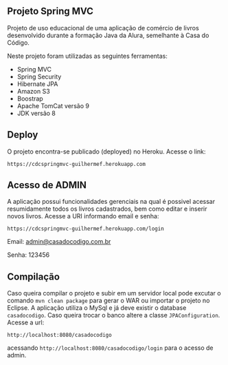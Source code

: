 ## Projeto Spring MVC

Projeto de uso educacional de uma aplicação de comércio de livros desenvolvido durante a formação Java da Alura, semelhante à Casa do Código.

Neste projeto foram utilizadas as seguintes ferramentas:

* Spring MVC
* Spring Security
* Hibernate JPA
* Amazon S3
* Boostrap
* Apache TomCat versão 9
* JDK versão 8

## Deploy

O projeto encontra-se publicado (deployed) no Heroku. Acesse o link:

	https://cdcspringmvc-guilhermef.herokuapp.com

## Acesso de ADMIN

A aplicação possui funcionalidades gerenciais na qual é possivel acessar resumidamente todos os livros cadastrados, bem como editar e inserir novos livros. 
Acesse a URI informando email e senha:

	https://cdcspringmvc-guilhermef.herokuapp.com/login

Email: admin@casadocodigo.com.br

Senha: 123456
  
## Compilação

Caso queira compilar o projeto e subir em um servidor local pode excutar o comando `mvn clean package` para gerar o WAR ou importar o projeto no Eclipse. 
A aplicação utiliza o MySql e já deve existir o database `casadocodigo`. Caso queira trocar o banco altere a classe `JPAConfiguration`. Acesse a url:

	http://localhost:8080/casadocodigo
  
acessando `http://localhost:8080/casadocodigo/login` para o acesso de admin.
